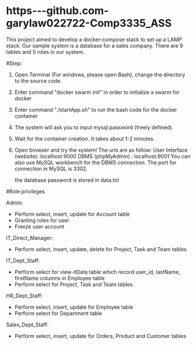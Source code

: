 # https---github.com-garylaw022722-Comp3335_ASS

This project aimed to develop a docker-compose stack to set up a LAMP stack.
Our sample system is a database for a sales company.
There are 9 tables and 5 roles in our system.

#Step:
1. Open Terminal (For windows, please open Bash), change the directory to the source code.
2. Enter command "docker swarm init" in order to initialize a swarm for docker
3. Enter command "./startApp.sh" to run the bash code for the docker container
4. The system will ask you to input mysql password (freely defined).
5. Wait for the container creation. It takes about 1-2 minutes.
6. Open browser and try the system! The urls are as follow:
    User Interface (website): localhost:9000
    DBMS (phpMyAdmin) : localhost:9001
    You can also use MySQL workbench for the DBMS connection.
    The port for connection in MySQL is 3302.
   
    the database password is stored in data.txt

#Role privileges

Admin:
- Perform select, insert, update for Account table
- Granting roles for user
- Freeze user account

IT_Direct_Manager:
- Perform select, insert, update, delete for Project, Task and Team tables

IT_Dept_Staff:
- Perform select for view-itData table which record user_id, lastName, firstName columns in Employee table
- Perform select for Project, Task and Team tables.

HR_Dept_Staff:
- Perform select, insert, update for Employee table
- Perform select for Department table

Sales_Dept_Staff:
- Perform select, insert, update for Orders, Product and Customer tables
